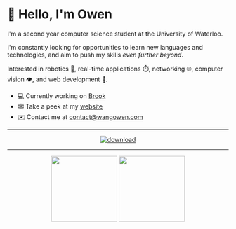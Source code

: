 # 👋 Hello, I'm Owen

I'm a second year computer science student at the University of Waterloo.

I'm constantly looking for opportunities to learn new languages and technologies, and aim to push my skills *even further beyond*.

Interested in robotics 🦾, real-time applications ⏱️, networking 🌐, computer vision 👁️, and web development 🚀.

- 💻 Currently working on [Brook](https://github.com/wang-owen/Brook/)
- 🕸 Take a peek at my [website](https://wangowen.com)
- ✉️ Contact me at [contact@wangowen.com](mailto:contact@wangowen.com)

<div align="center">

---

<a href="http://wangowen.com" target="_blank">![download](https://github.com/wang-owen/wang-owen/assets/69203168/9cfac46d-aa0d-4172-a3ac-4f7480dd0d77)</a>

---

<div>
  <a>
    <img height=150 align="center" src="https://github-readme-stats.vercel.app/api?username=wang-owen&&theme=github_dark&hide_border=true&hide_title=true&show_icons=true&rank_icon=github&" />
  </a>
  <a>
    <img height=150 align="center" src="https://github-readme-stats.vercel.app/api/top-langs?username=wang-owen&theme=github_dark&hide_border=true&hide_title=true&layout=compact&langs_count=6&" />
  </a>
</div>

</div>

